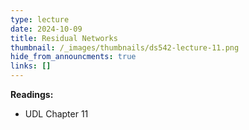 ```yaml
---
type: lecture
date: 2024-10-09
title: Residual Networks
thumbnail: /_images/thumbnails/ds542-lecture-11.png
hide_from_announcments: true
links: []
---
```

**Readings:**
- UDL Chapter 11

